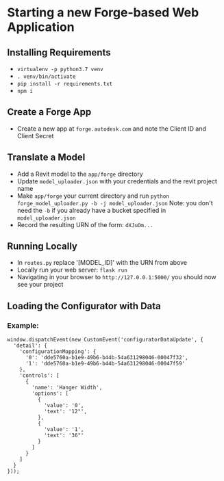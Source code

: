 # Starting a new Forge-based Web Application

## Installing Requirements
- `virtualenv -p python3.7 venv`
- `. venv/bin/activate`
- `pip install -r requirements.txt`
- `npm i`

## Create a Forge App
- Create a new app at `forge.autodesk.com` and note the Client ID and Client Secret

## Translate a Model
- Add a Revit model to the `app/forge` directory
- Update `model_uploader.json` with your credentials and the revit project name
- Make `app/forge` your current directory and run `python forge_model_uploader.py -b -j model_uploader.json` Note: you don't need the `-b` if you already have a bucket specified in `model_uploader.json`
- Record the resulting URN of the form: `dXJuOm...`

## Running Locally
- In `routes.py` replace '[MODEL_ID]' with the URN from above
- Locally run your web server: `flask run`
- Navigating in your browser to `http://127.0.0.1:5000/` you should now see your project

## Loading the Configurator with Data

### Example:
```
window.dispatchEvent(new CustomEvent('configuratorDataUpdate', {
  'detail': {
    'configurationMapping': {
      '0': 'dde5760a-b1e9-49b6-b44b-54a631298046-00047f32',
      '1': 'dde5760a-b1e9-49b6-b44b-54a631298046-00047f59'
    },
    'controls': [
      {
        'name': 'Hanger Width',
        'options': [
          {
            'value': '0',
            'text': '12"',
          },
          {
            'value': '1',
            'text': '36"'
          }
        ]
      }
    ]
  }
}));
```
